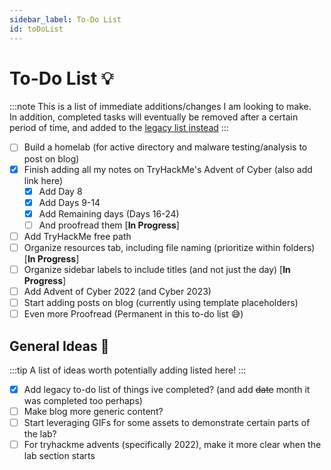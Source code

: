 ```yaml
---
sidebar_label: To-Do List
id: toDoList
---
```


# To-Do List 💡

:::note 
This is a list of immediate additions/changes I am looking to make. <br /> In addition, completed tasks will eventually be removed after a certain period of time, and added to the [legacy list instead](03-LEGACYtodolist.md)
:::

- [ ] Build a homelab (for active directory and malware testing/analysis to post on blog)
- [X] Finish adding all my notes on TryHackMe's Advent of Cyber (also add link here) 
    - [X] Add Day 8
    - [X] Add Days 9-14
    - [X] Add Remaining days (Days 16-24)
    - [ ] And proofread them [**In Progress**]
- [ ] Add TryHackMe free path
- [ ] Organize resources tab, including file naming (prioritize within folders) [**In Progress**]
- [ ] Organize sidebar labels to include titles (and not just the day) [**In Progress**]
- [ ] Add Advent of Cyber 2022 (and Cyber 2023)
- [ ] Start adding posts on blog (currently using template placeholders)
- [ ] Even more Proofread (Permanent in this to-do list 😅)

## General Ideas 📐

:::tip 
A list of ideas worth potentially adding listed here!
:::

- [X] Add legacy to-do list of things ive completed? (and add ~~date~~ month it was completed too perhaps)
- [ ] Make blog more generic content?
- [ ] Start leveraging GIFs for some assets to demonstrate certain parts of the lab?
- [ ] For tryhackme advents (specifically 2022), make it more clear when the lab section starts